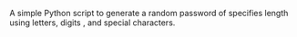 A simple Python script to generate a random password of specifies length using letters, digits , and special characters.
